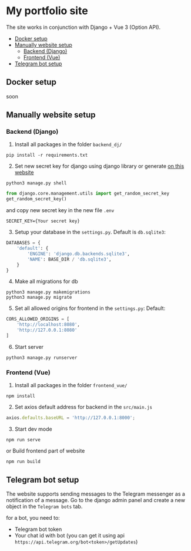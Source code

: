# My portfolio site

The site works in conjunction with Django + Vue 3 (Option API).

* [Docker setup](#docker-setup)
* [Manually website setup](#manually-website-setup)
    * [Backend (Django)](#backend-django)
    * [Frontend (Vue)](#frontend-vue)
* [Telegram bot setup](#telegram-bot-setup)

## Docker setup
soon

## Manually website setup

### Backend (Django)
1. Install all packages in the folder `backend_dj/`
```
pip install -r requirements.txt
```
2. Set new secret key for django using django library or generate [on this website](https://djecrety.ir/)
```
python3 manage.py shell
```
```py
from django.core.management.utils import get_random_secret_key
get_random_secret_key()
```
and copy new secret key in the new file `.env`
```
SECRET_KEY={Your secret key}
```

3. Setup your database in the `settings.py`. Default is `db.sqlite3`:
```py
DATABASES = {
    'default': {
        'ENGINE': 'django.db.backends.sqlite3',
        'NAME': BASE_DIR / 'db.sqlite3',
    }
}
```

4. Make all migrations for db
```
python3 manage.py makemigrations
python3 manage.py migrate
```

5. Set all allowed origins for frontend in the `settings.py`:
Default:
```py
CORS_ALLOWED_ORIGINS = [
    'http://localhost:8080',
    'http://127.0.0.1:8080'
]
```

6. Start server
```
python3 manage.py runserver
```

### Frontend (Vue)

1. Install all packages in the folder `frontend_vue/`
```
npm install
```

2. Set axios default address for backend in the `src/main.js`
```js
axios.defaults.baseURL = 'http://127.0.0.1:8000';
```

3. Start dev mode
```
npm run serve
```
or Build frontend part of website
```
npm run build
```
## Telegram bot setup

The website supports sending messages to the Telegram messenger as a notification of a message. Go to the django admin panel and create a new object in the `Telegram bots` tab.

for a bot, you need to:

* Telegram bot token
* Your chat id with bot (you can get it using api `https://api.telegram.org/bot<token>/getUpdates`)